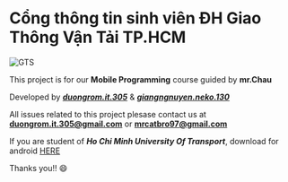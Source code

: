 # Cổng thông tin sinh viên ĐH Giao Thông Vận Tải TP.HCM

![GTS](https://ut.edu.vn/public/img/images/Tin2017/7-11%20Nhan%20dien%20thuong%20hieu.jpg)

This project is for our **Mobile Programming** course guided by **mr.Chau**

Developed by [***duongrom.it.305***](https://www.facebook.com/duongrom.it.305) & [***giangngnuyen.neko.130***](https://www.facebook.com/kuro.neko.sora.ni.tobu)

All issues related to this project plesase contact us at **duongrom.it.305@gmail.com** or **mrcatbro97@gmail.com**

If you are student of ***Ho Chi Minh University Of Transport***, download for android [HERE](https://drive.google.com/openid=1LmL2EBZfSNBfomgJq3ELdhZwRnRzLU3Q)


Thanks you!! :smile:
